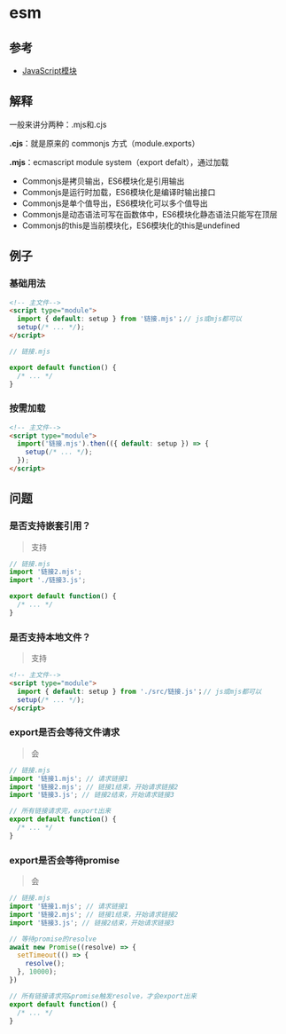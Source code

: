 # esm

## 参考

- [JavaScript模块](https://developer.mozilla.org/zh-CN/docs/Web/JavaScript/Guide/Modules)

## 解释
一般来讲分两种：.mjs和.cjs

**.cjs**：就是原来的 commonjs 方式（module.exports）

**.mjs**：ecmascript module system（export defalt），通过<script type="module" src="..."></script>加载

- Commonjs是拷贝输出，ES6模块化是引用输出
- Commonjs是运行时加载，ES6模块化是编译时输出接口
- Commonjs是单个值导出，ES6模块化可以多个值导出
- Commonjs是动态语法可写在函数体中，ES6模块化静态语法只能写在顶层
- Commonjs的this是当前模块化，ES6模块化的this是undefined


## 例子

### 基础用法

```html
<!-- 主文件-->
<script type="module">
  import { default: setup } from '链接.mjs'；// js或mjs都可以
  setup(/* ... */);
</script>
```

```js
// 链接.mjs

export default function() {
  /* ... */
}
```

### 按需加载

```html
<!-- 主文件-->
<script type="module">
  import('链接.mjs').then(({ default: setup }) => {
  	setup(/* ... */);
  });
</script>
```





## 问题

### 是否支持嵌套引用？

> 支持

```js
// 链接.mjs
import '链接2.mjs';
import './链接3.js';

export default function() {
  /* ... */
}
```



### 是否支持本地文件？

> 支持

```html
<!-- 主文件-->
<script type="module">
  import { default: setup } from './src/链接.js'；// js或mjs都可以
  setup(/* ... */);
</script>
```



### export是否会等待文件请求

> 会

```js
// 链接.mjs
import '链接1.mjs'; // 请求链接1
import '链接2.mjs'; // 链接1结束，开始请求链接2
import '链接3.js'; // 链接2结束，开始请求链接3

// 所有链接请求完，export出来
export default function() {
  /* ... */
}
```



### export是否会等待promise

> 会

```js
// 链接.mjs
import '链接1.mjs'; // 请求链接1
import '链接2.mjs'; // 链接1结束，开始请求链接2
import '链接3.js'; // 链接2结束，开始请求链接3

// 等待promise的resolve
await new Promise((resolve) => {
  setTimeout(() => {
    resolve();
  }, 10000);
})

// 所有链接请求完&promise触发resolve，才会export出来
export default function() {
  /* ... */
}
```


